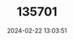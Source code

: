 ---
title: "135701"
category: "Coregonus stigmaticus"
draft: false
date: 2024-02-22 13:03:51
languages:
  English: ["Schelly"]
---